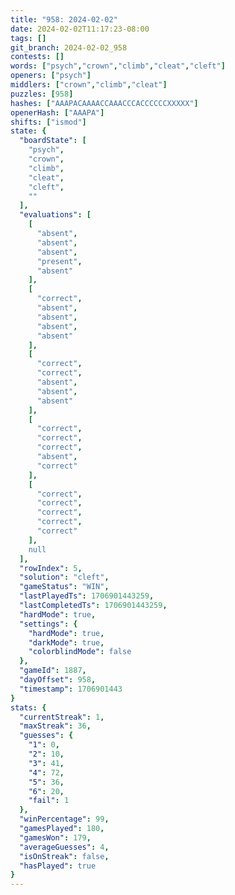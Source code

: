 ```yaml
---
title: "958: 2024-02-02"
date: 2024-02-02T11:17:23-08:00
tags: []
git_branch: 2024-02-02_958
contests: []
words: ["psych","crown","climb","cleat","cleft"]
openers: ["psych"]
middlers: ["crown","climb","cleat"]
puzzles: [958]
hashes: ["AAAPACAAAACCAAACCCACCCCCCXXXXX"]
openerHash: ["AAAPA"]
shifts: ["ismod"]
state: {
  "boardState": [
    "psych",
    "crown",
    "climb",
    "cleat",
    "cleft",
    ""
  ],
  "evaluations": [
    [
      "absent",
      "absent",
      "absent",
      "present",
      "absent"
    ],
    [
      "correct",
      "absent",
      "absent",
      "absent",
      "absent"
    ],
    [
      "correct",
      "correct",
      "absent",
      "absent",
      "absent"
    ],
    [
      "correct",
      "correct",
      "correct",
      "absent",
      "correct"
    ],
    [
      "correct",
      "correct",
      "correct",
      "correct",
      "correct"
    ],
    null
  ],
  "rowIndex": 5,
  "solution": "cleft",
  "gameStatus": "WIN",
  "lastPlayedTs": 1706901443259,
  "lastCompletedTs": 1706901443259,
  "hardMode": true,
  "settings": {
    "hardMode": true,
    "darkMode": true,
    "colorblindMode": false
  },
  "gameId": 1887,
  "dayOffset": 958,
  "timestamp": 1706901443
}
stats: {
  "currentStreak": 1,
  "maxStreak": 36,
  "guesses": {
    "1": 0,
    "2": 10,
    "3": 41,
    "4": 72,
    "5": 36,
    "6": 20,
    "fail": 1
  },
  "winPercentage": 99,
  "gamesPlayed": 180,
  "gamesWon": 179,
  "averageGuesses": 4,
  "isOnStreak": false,
  "hasPlayed": true
}
---
```

<!-- more -->
